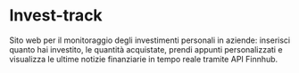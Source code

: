 # Invest-track
Sito web per il monitoraggio degli investimenti personali in aziende: inserisci quanto hai investito, le quantità acquistate, prendi appunti personalizzati e visualizza le ultime notizie finanziarie in tempo reale tramite API Finnhub.

